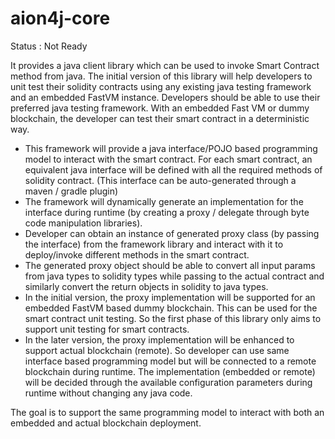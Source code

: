 # aion4j-core

Status : Not Ready

It provides a java client library which can be used to invoke Smart Contract method from java.
The initial version of this library will help developers to unit test their solidity contracts using any existing java testing framework and an embedded FastVM instance. Developers should be able to use their preferred java testing framework. With an embedded Fast VM or dummy blockchain, the developer can test their smart contract in a deterministic way.

- This framework will provide a java interface/POJO based programming model to interact with the smart contract. For each smart contract, an equivalent java interface will be defined with all the required methods of solidity contract. (This interface can be auto-generated through a maven / gradle plugin)
- The framework will dynamically generate an implementation for the interface during runtime (by creating a proxy / delegate through byte code manipulation libraries). 
- Developer can obtain an instance of generated proxy class (by passing the interface) from the framework library and interact with it to deploy/invoke different methods in the smart contract.
- The generated proxy object should be able to convert all input params from java types to solidity types while passing to the actual contract and similarly convert the return objects in solidity to java types.
- In the initial version, the proxy implementation will be supported for an embedded FastVM based dummy blockchain. This can  be used for the smart contract unit testing. So the first phase of this library only aims  to support unit testing for smart contracts.
- In the later version, the proxy implementation will be enhanced to support actual blockchain (remote). So developer can use  same interface based programming model but will be connected to a remote blockchain during runtime.
The implementation (embedded or remote) will be decided through the available configuration parameters during runtime without changing any java code.

The goal is to support the same programming model to interact with both an embedded and actual blockchain deployment.